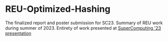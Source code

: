# REU-Optimized-Hashing
The finalized report and poster submission for SC23. Summary of REU work during summer of 2023.
Entirety of work presented at [SuperComputing '23 presentation](https://sc23.conference-program.com/presentation/?id=rpost218&sess=sess291)
